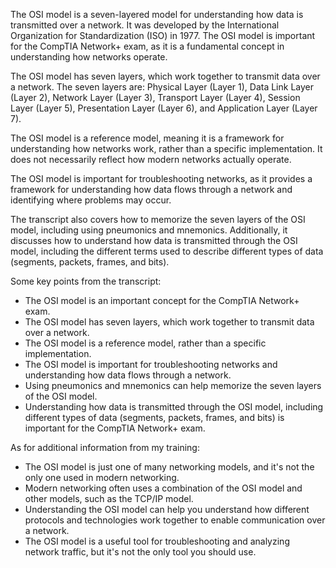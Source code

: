 The OSI model is a seven-layered model for understanding how data is transmitted over a network. It was developed by the International Organization for Standardization (ISO) in 1977. The OSI model is important for the CompTIA Network+ exam, as it is a fundamental concept in understanding how networks operate.

The OSI model has seven layers, which work together to transmit data over a network. The seven layers are: Physical Layer (Layer 1), Data Link Layer (Layer 2), Network Layer (Layer 3), Transport Layer (Layer 4), Session Layer (Layer 5), Presentation Layer (Layer 6), and Application Layer (Layer 7).

The OSI model is a reference model, meaning it is a framework for understanding how networks work, rather than a specific implementation. It does not necessarily reflect how modern networks actually operate.

The OSI model is important for troubleshooting networks, as it provides a framework for understanding how data flows through a network and identifying where problems may occur.

The transcript also covers how to memorize the seven layers of the OSI model, including using pneumonics and mnemonics. Additionally, it discusses how to understand how data is transmitted through the OSI model, including the different terms used to describe different types of data (segments, packets, frames, and bits).

Some key points from the transcript:

- The OSI model is an important concept for the CompTIA Network+ exam.
- The OSI model has seven layers, which work together to transmit data over a network.
- The OSI model is a reference model, rather than a specific implementation.
- The OSI model is important for troubleshooting networks and understanding how data flows through a network.
- Using pneumonics and mnemonics can help memorize the seven layers of the OSI model.
- Understanding how data is transmitted through the OSI model, including different types of data (segments, packets, frames, and bits) is important for the CompTIA Network+ exam.

As for additional information from my training:

- The OSI model is just one of many networking models, and it's not the only one used in modern networking.
- Modern networking often uses a combination of the OSI model and other models, such as the TCP/IP model.
- Understanding the OSI model can help you understand how different protocols and technologies work together to enable communication over a network.
- The OSI model is a useful tool for troubleshooting and analyzing network traffic, but it's not the only tool you should use.
